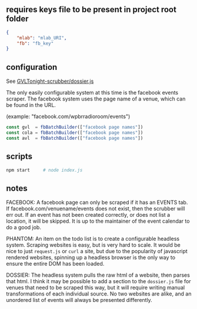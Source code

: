 ## requires keys file to be present in project root folder
``` json
{
    "mlab": "mlab_URI",
    "fb": "fb_key"
}
```

## configuration
See [GVLTonight-scrubber/dossier.js](https://github.com/GVLTonight/GVLTonight-scrubber/blob/master/dossier.js)

The only easily configurable system at this time is the facebook events scraper. The facebook system uses the page name of a venue, which can be found in the URL.

(example: "facebook.com/wpbrradioroom/events")

``` javascript
const gvl  = fbBatchBuilder(["facebook page names"])
const cola = fbBatchBuilder(["facebook page names"])
const avl  = fbBatchBuilder(["facebook page names"])
```

## scripts
``` bash
npm start     # node index.js
```

## notes

FACEBOOK: A facebook page can only be scraped if it has an EVENTS tab. If facebook.com/venuename/events does not exist, then the scrubber will err out. If an event has not been created correctly, or does not list a location, it will be skipped.  It is up to the maintainer of the event calendar to do a good job.

PHANTOM: An item on the todo list is to create a configurable headless system. Scraping websites is easy, but is very hard to scale. It would be nice to just `request.js` or `curl` a site, but due to the popularity of javascript rendered websites, spinning up a headless browser is the only way to ensure the entire DOM has been loaded.

DOSSIER: The headless system pulls the raw html of a website, then parses that html. I think it may be possible to add a section to the `dossier.js` file for venues that need to be scraped this way, but it will require writing manual transformations of each individual source. No two websites are alike, and an unordered list of events will always be presented differently.